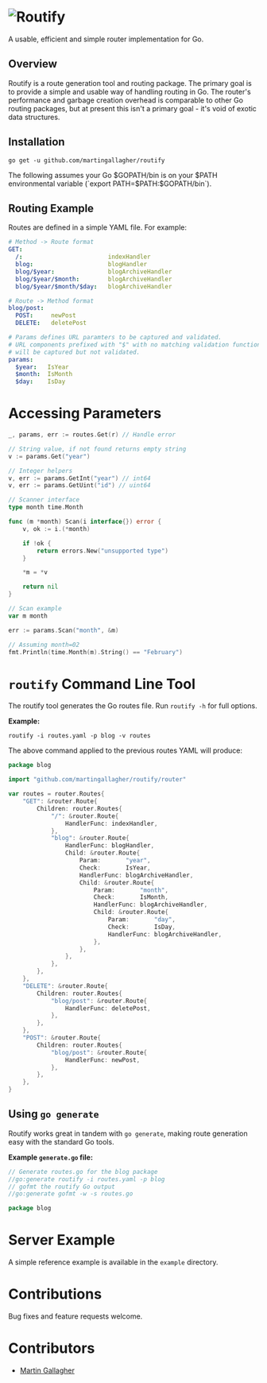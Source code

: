 # ![Routify](http://praegress.us/routify-logo.png)
A usable, efficient and simple router implementation for Go.

## Overview
Routify is a route generation tool and routing package. The primary goal is to provide a simple and usable way of handling routing in Go. The router's performance and garbage creation overhead is comparable to other Go routing packages, but at present this isn't a primary goal - it's void of exotic data structures.

## Installation
    go get -u github.com/martingallagher/routify

The following assumes your Go $GOPATH/bin is on your $PATH environmental variable (`export PATH=$PATH:$GOPATH/bin`).

## Routing Example
Routes are defined in a simple YAML file. For example:

```yaml
# Method -> Route format
GET:
  /:                        indexHandler
  blog:                     blogHandler
  blog/$year:               blogArchiveHandler
  blog/$year/$month:        blogArchiveHandler
  blog/$year/$month/$day:   blogArchiveHandler

# Route -> Method format
blog/post:
  POST: 	newPost
  DELETE:	deletePost

# Params defines URL paramters to be captured and validated.
# URL components prefixed with "$" with no matching validation function
# will be captured but not validated.
params:
  $year:   IsYear
  $month:  IsMonth
  $day:    IsDay
```

# Accessing Parameters
```go
_, params, err := routes.Get(r) // Handle error

// String value, if not found returns empty string
v := params.Get("year")

// Integer helpers
v, err := params.GetInt("year") // int64
v, err := params.GetUint("id") // uint64

// Scanner interface
type month time.Month

func (m *month) Scan(i interface{}) error {
	v, ok := i.(*month)

	if !ok {
		return errors.New("unsupported type")
	}

	*m = *v

	return nil
}

// Scan example
var m month

err := params.Scan("month", &m)

// Assuming month=02
fmt.Println(time.Month(m).String() == "February")
```

# `routify` Command Line Tool
The routify tool generates the Go routes file. Run `routify -h` for full options.

**Example:**

`routify -i routes.yaml -p blog -v routes`

The above command applied to the previous routes YAML will produce:

```go
package blog

import "github.com/martingallagher/routify/router"

var routes = router.Routes{
	"GET": &router.Route{
		Children: router.Routes{
			"/": &router.Route{
				HandlerFunc: indexHandler,
			},
			"blog": &router.Route{
				HandlerFunc: blogHandler,
				Child: &router.Route{
					Param:       "year",
					Check:       IsYear,
					HandlerFunc: blogArchiveHandler,
					Child: &router.Route{
						Param:       "month",
						Check:       IsMonth,
						HandlerFunc: blogArchiveHandler,
						Child: &router.Route{
							Param:       "day",
							Check:       IsDay,
							HandlerFunc: blogArchiveHandler,
						},
					},
				},
			},
		},
	},
	"DELETE": &router.Route{
		Children: router.Routes{
			"blog/post": &router.Route{
				HandlerFunc: deletePost,
			},
		},
	},
	"POST": &router.Route{
		Children: router.Routes{
			"blog/post": &router.Route{
				HandlerFunc: newPost,
			},
		},
	},
}
```

## Using `go generate`
Routify works great in tandem with `go generate`, making route generation easy with the standard Go tools.

**Example `generate.go` file:**

```go
// Generate routes.go for the blog package
//go:generate routify -i routes.yaml -p blog
// gofmt the routify Go output
//go:generate gofmt -w -s routes.go

package blog
```

# Server Example
A simple reference example is available in the `example` directory.

# Contributions
Bug fixes and feature requests welcome.

# Contributors
- [Martin Gallagher](http://martingallagher.com/)